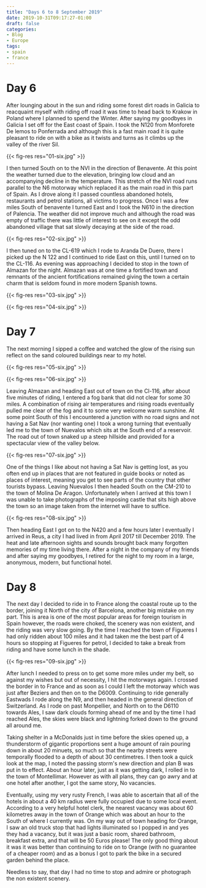 ```yaml
---
title: "Days 6 to 8 September 2019"
date: 2019-10-31T09:17:27-01:00
draft: false
categories:
- Blog
- Europe
tags:
- spain
- france
---
```

# Day 6

After lounging about in the sun and riding some forest dirt roads in Galicia to reacquaint myself with riding off road it was time to head back to Krakow in Poland where I planned to spend the Winter. After saying my goodbyes in Galicia I set off for the East coast of Spain. I took the N120 from Monforete De lemos to Ponferrada and although this is a fast main road it is quite pleasant to ride on with a bike as it twists and turns as it climbs up the valley of the river Sil.

{{< fig-res res="01-six.jpg" >}}

<!--more-->

I then turned South on to the NVI in the direction of Benavente. At this point the weather turned due to the elevation, bringing low cloud and an accompanying decline in the temperature. This stretch of the NVI road runs parallel to the N6 motorway which replaced it as the main road in this part of Spain. As I drove along it I passed countless abandoned hotels, restaurants and petrol stations, all victims to progress. Once I was a few miles South of benavente I turned East and I took the N610 in the direction of Palencia. The weather did not improve much and although the road was empty of traffic there was little of interest to see on it except the odd abandoned village that sat slowly decaying at the side of the road.

{{< fig-res res="02-six.jpg" >}}

I then tuned on to the CL-619 which I rode to Aranda De Duero, there I picked up the N 122 and I continued to ride East on this, until I turned on to the CL-116. As evening was approaching I decided to stop in the town of Almazan for the night. Almazan was at one time a fortified town and remnants of the ancient fortifications remained giving the town a certain charm that is seldom found in more modern Spanish towns.

{{< fig-res res="03-six.jpg" >}}

{{< fig-res res="04-six.jpg" >}}

# Day 7

The next morning I sipped a coffee and watched the glow of the rising sun reflect on the sand coloured buildings near to my hotel.

{{< fig-res res="05-six.jpg" >}}

{{< fig-res res="06-six.jpg" >}}

Leaving Almazan and heading East out of town on the Cl-116, after about five minutes of riding, I entered a fog bank that did not clear for some 30 miles. A combination of rising air temperatures and rising roads eventually pulled me clear of the fog and it to some very welcome warm sunshine. At some point South of this I encountered a junction with no road signs and not having a Sat Nav (nor wanting one) I took a wrong turning that eventually led me to the town of Nuevalos which sits at the South end of a reservoir. The road out of town snaked up a steep hillside and provided for a spectacular view of the valley below.

{{< fig-res res="07-six.jpg" >}}

One of the things I like about not having a Sat Nav is getting lost, as you often end up in places that are not featured in guide books or noted as places of interest, meaning you get to see parts of the country that other tourists bypass. Leaving Nuevalos I then headed South on the CM-210 to the town of Molina De Aragon. Unfortunately when I arrived at this town I was unable to take photographs of the imposing castle that sits high above the town so an image taken from the internet will have to suffice.

{{< fig-res res="08-six.jpg" >}}

Then heading East I got on to the N420 and a few hours later I eventually I arrived in Reus, a city I had lived in from April 2017 till December 2019. The heat and late afternoon sights and sounds brought back many forgotten memories of my time living there. After a night in the company of my friends and after saying my goodbyes, I retired for the night to my room in a large, anonymous, modern, but functional hotel.

# Day 8

The next day I decided to ride in to France along the coastal route up to the border, joining it North of the city of Barcelona, another big mistake on my part. This is area is one of the most popular areas for foreign tourism in Spain however, the roads were choked, the scenery was non existent, and the riding was very slow going. By the time I reached the town of Figueres I had only ridden about 100 miles and it had taken me the best part of 4 hours so stopping at Figueres for petrol, I decided to take a break from riding and have some lunch in the shade.

{{< fig-res res="09-six.jpg" >}}

After lunch I needed to press on to get some more miles under my belt, so against my wishes but out of necessity, I hit the motorways again. I crossed the border in to France and as soon as I could I left the motorway which was just after Beziers and  then on to the D6009. Continuing to ride generally Eastwads I rode along the N9, and then headed in the general direction of Switzerland. As I rode on past Monpellier, and North on to the D6110 towards Ales, I saw dark clouds forming ahead of me and by the time I had reached Ales, the skies were black and lightning forked down to the ground all around me.

Taking shelter in a McDonalds just in time before the skies opened up, a thunderstorm of gigantic proportions sent a huge amount of rain pouring down in about 20 minuets, so much so that the nearby streets were temporally flooded to a depth of about 30 centimetres. I then took a quick look at the map, I noted the passing storm's new direction and plan B was put in to effect. About an hour later, just as it was getting dark, I rolled in to the town of Montellimar. However as with all plans, they can go awry and at one hotel after another, I got the same story, No vacancies.

Eventually, using my very rusty French, I was able to ascertain that all of the hotels in about a 40 km radius were fully occupied due to some local event. According to a very helpful hotel clerk, the nearest vacancy was about 60 kilometres away in the town of Orange which was about an hour to the South of where I currently was. On my way out of town heading for Orange, I saw an old truck stop that had lights illuminated so I popped in and yes they had a vacancy, but it was just a basic room, shared bathroom, breakfast extra, and that will be 50 Euros please! The only good thing about it was it was better than continuing to ride on to Orange (with no guarantee of a cheaper room) and as a bonus I got to park the bike in a secured garden behind the place.

Needless to say, that day I had no time to stop and admire or photograph the non existent scenery.